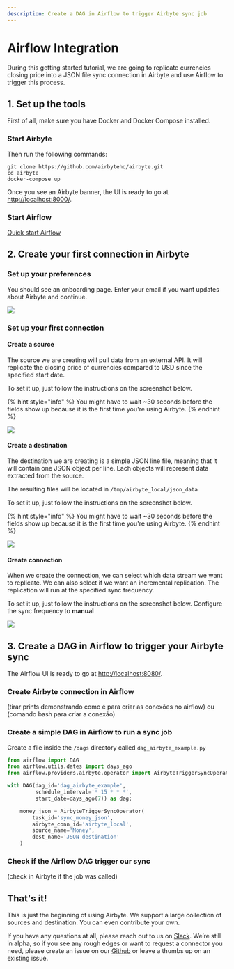 ```yaml
---
description: Create a DAG in Airflow to trigger Airbyte sync job
---
```


# Airflow Integration

During this getting started tutorial, we are going to replicate currencies closing price into a JSON file sync connection in Airbyte and use Airflow to trigger this process.

## 1. Set up the tools

First of all, make sure you have Docker and Docker Compose installed. 

### **Start Airbyte**
Then run the following commands:

```text
git clone https://github.com/airbytehq/airbyte.git
cd airbyte
docker-compose up
```

Once you see an Airbyte banner, the UI is ready to go at [http://localhost:8000/](http://localhost:8000/).

### **Start Airflow**
[Quick start Airflow](https://airflow.apache.org/docs/apache-airflow/stable/start/docker.html)


## 2. Create your first connection in Airbyte

### **Set up your preferences**

You should see an onboarding page. Enter your email if you want updates about Airbyte and continue.

![](../.gitbook/assets/airbyte_get-started.png)

### **Set up your first connection**

#### **Create a source**

The source we are creating will pull data from an external API. It will replicate the closing price of currencies compared to USD since the specified start date.

To set it up, just follow the instructions on the screenshot below.

{% hint style="info" %}
You might have to wait ~30 seconds before the fields show up because it is the first time you're using Airbyte.
{% endhint %}

![](../.gitbook/assets/demo_source.png)

#### **Create a destination**

The destination we are creating is a simple JSON line file, meaning that it will contain one JSON object per line. Each objects will represent data extracted from the source.

The resulting files will be located in `/tmp/airbyte_local/json_data`

To set it up, just follow the instructions on the screenshot below.

{% hint style="info" %}
You might have to wait ~30 seconds before the fields show up because it is the first time you're using Airbyte.
{% endhint %}

![](../.gitbook/assets/demo_destination.png)

#### **Create connection**

When we create the connection, we can select which data stream we want to replicate. We can also select if we want an incremental replication. The replication will run at the specified sync frequency.

To set it up, just follow the instructions on the screenshot below.
Configure the sync frequency to **manual**

![](../.gitbook/assets/demo_connection.png)

## 3. Create a DAG in Airflow to trigger your Airbyte sync

The Airflow UI is ready to go at [http://localhost:8080/](http://localhost:8080/).

### Create Airbyte connection in Airflow
(tirar prints demonstrando como é para criar as conexões no airflow)
ou
(comando bash para criar a conexão)

### Create a simple DAG in Airflow to run a sync job
Create a file inside the `/dags` directory called `dag_airbyte_example.py`
```python
from airflow import DAG
from airflow.utils.dates import days_ago
from airflow.providers.airbyte.operator import AirbyteTriggerSyncOperator

with DAG(dag_id='dag_airbyte_example',
         schedule_interval='* 15 * * *',
         start_date=days_ago(7)) as dag:

    money_json = AirbyteTriggerSyncOperator(
        task_id='sync_money_json',
        airbyte_conn_id='airbyte_local',
        source_name='Money',
        dest_name='JSON destination'
    )
```

### Check if the Airflow DAG trigger our sync
(check in Airbyte if the job was called)


## That's it!

This is just the beginning of using Airbyte. We support a large collection of sources and destination. You can even contribute your own.

If you have any questions at all, please reach out to us on [Slack](https://slack.airbyte.io/). We’re still in alpha, so if you see any rough edges or want to request a connector you need, please create an issue on our [Github](https://github.com/airbytehq/airbyte) or leave a thumbs up on an existing issue.
